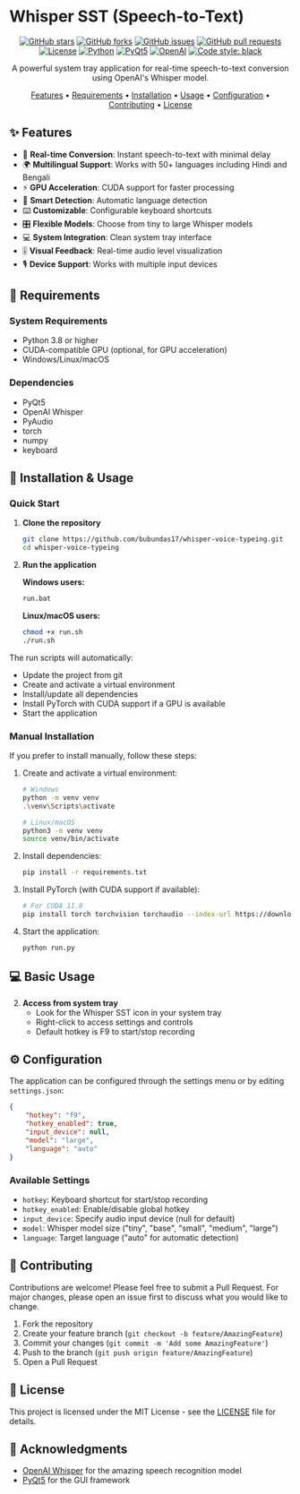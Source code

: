 # Whisper SST (Speech-to-Text)

<div align="center">

[![GitHub stars](https://img.shields.io/github/stars/bubundas17/whisper-voice-typeing.svg?style=flat&logo=github)](https://github.com/bubundas17/whisper-voice-typeing/stargazers)
[![GitHub forks](https://img.shields.io/github/forks/bubundas17/whisper-voice-typeing.svg?style=flat&logo=github)](https://github.com/bubundas17/whisper-voice-typeing/network)
[![GitHub issues](https://img.shields.io/github/issues/bubundas17/whisper-voice-typeing.svg?style=flat&logo=github)](https://github.com/bubundas17/whisper-voice-typeing/issues)
[![GitHub pull requests](https://img.shields.io/github/issues-pr/bubundas17/whisper-voice-typeing.svg?style=flat&logo=github)](https://github.com/bubundas17/whisper-voice-typeing/pulls)
[![License](https://img.shields.io/github/license/bubundas17/whisper-voice-typeing.svg?style=flat&logo=opensourceinitiative)](LICENSE)
[![Python](https://img.shields.io/badge/python-3.8+-blue?logo=python)](https://www.python.org)
[![PyQt5](https://img.shields.io/badge/PyQt-5-green?logo=qt)](https://www.qt.io)
[![OpenAI](https://img.shields.io/badge/OpenAI-Whisper-orange?logo=openai)](https://openai.com)
[![Code style: black](https://img.shields.io/badge/code%20style-black-000000.svg)](https://github.com/psf/black)

A powerful system tray application for real-time speech-to-text conversion using OpenAI's Whisper model.

[Features](#features) • [Requirements](#requirements) • [Installation](#installation) • [Usage](#usage) • [Configuration](#configuration) • [Contributing](#contributing) • [License](#license)

</div>

## ✨ Features

- 🎤 **Real-time Conversion**: Instant speech-to-text with minimal delay
- 🌍 **Multilingual Support**: Works with 50+ languages including Hindi and Bengali
- ⚡ **GPU Acceleration**: CUDA support for faster processing
- 🎯 **Smart Detection**: Automatic language detection
- ⌨️ **Customizable**: Configurable keyboard shortcuts
- 🎛️ **Flexible Models**: Choose from tiny to large Whisper models
- 💻 **System Integration**: Clean system tray interface
- 🎚️ **Visual Feedback**: Real-time audio level visualization
- 🎙️ **Device Support**: Works with multiple input devices

## 🔧 Requirements

### System Requirements
- Python 3.8 or higher
- CUDA-compatible GPU (optional, for GPU acceleration)
- Windows/Linux/macOS

### Dependencies
- PyQt5
- OpenAI Whisper
- PyAudio
- torch
- numpy
- keyboard

## 🚀 Installation & Usage

### Quick Start

1. **Clone the repository**
   ```bash
   git clone https://github.com/bubundas17/whisper-voice-typeing.git
   cd whisper-voice-typeing
   ```

2. **Run the application**
   
   **Windows users:**
   ```bash
   run.bat
   ```
   
   **Linux/macOS users:**
   ```bash
   chmod +x run.sh
   ./run.sh
   ```

The run scripts will automatically:
- Update the project from git
- Create and activate a virtual environment
- Install/update all dependencies
- Install PyTorch with CUDA support if a GPU is available
- Start the application

### Manual Installation

If you prefer to install manually, follow these steps:

1. Create and activate a virtual environment:
   ```bash
   # Windows
   python -m venv venv
   .\venv\Scripts\activate

   # Linux/macOS
   python3 -m venv venv
   source venv/bin/activate
   ```

2. Install dependencies:
   ```bash
   pip install -r requirements.txt
   ```

3. Install PyTorch (with CUDA support if available):
   ```bash
   # For CUDA 11.8
   pip install torch torchvision torchaudio --index-url https://download.pytorch.org/whl/cu118
   ```

4. Start the application:
   ```bash
   python run.py
   ```

## 💻 Basic Usage

2. **Access from system tray**
   - Look for the Whisper SST icon in your system tray
   - Right-click to access settings and controls
   - Default hotkey is F9 to start/stop recording

## ⚙️ Configuration

The application can be configured through the settings menu or by editing `settings.json`:

```json
{
    "hotkey": "f9",
    "hotkey_enabled": true,
    "input_device": null,
    "model": "large",
    "language": "auto"
}
```

### Available Settings
- `hotkey`: Keyboard shortcut for start/stop recording
- `hotkey_enabled`: Enable/disable global hotkey
- `input_device`: Specify audio input device (null for default)
- `model`: Whisper model size ("tiny", "base", "small", "medium", "large")
- `language`: Target language ("auto" for automatic detection)

## 🤝 Contributing

Contributions are welcome! Please feel free to submit a Pull Request. For major changes, please open an issue first to discuss what you would like to change.

1. Fork the repository
2. Create your feature branch (`git checkout -b feature/AmazingFeature`)
3. Commit your changes (`git commit -m 'Add some AmazingFeature'`)
4. Push to the branch (`git push origin feature/AmazingFeature`)
5. Open a Pull Request

## 📝 License

This project is licensed under the MIT License - see the [LICENSE](LICENSE) file for details.

## 🙏 Acknowledgments

- [OpenAI Whisper](https://github.com/openai/whisper) for the amazing speech recognition model
- [PyQt5](https://www.riverbankcomputing.com/software/pyqt/) for the GUI framework
